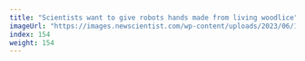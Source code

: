 ```yaml
---
title: "Scientists want to give robots hands made from living woodlice"
imageUrl: "https://images.newscientist.com/wp-content/uploads/2023/06/16151456/SEI_160370335.jpg?width=600"
index: 154
weight: 154
---
```

